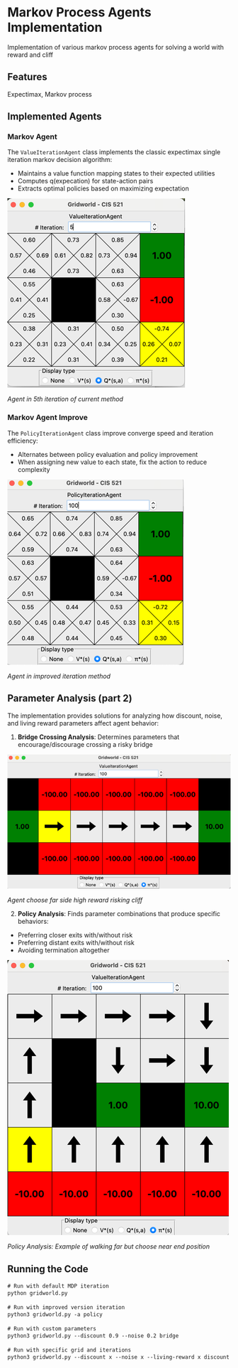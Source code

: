 # Markov Process Agents Implementation

Implementation of various markov process agents for solving a world with reward and cliff

## Features
Expectimax, Markov process

## Implemented Agents

### Markov Agent
The `ValueIterationAgent` class implements the classic expectimax single iteration markov decision algorithm:
- Maintains a value function mapping states to their expected utilities
- Computes q(expecation) for state-action pairs
- Extracts optimal policies based on maximizing expectation

![img_3.png](graph/img_3.png)

*Agent in 5th iteration of current method*

### Markov Agent Improve
The `PolicyIterationAgent` class improve converge speed and iteration efficiency:
- Alternates between policy evaluation and policy improvement
- When assigning new value to each state, fix the action to reduce complexity

![img_2.png](graph/img_2.png)

*Agent in improved iteration method*
## Parameter Analysis (part 2)

The implementation provides solutions for analyzing how discount, noise, and living reward parameters affect agent behavior:

1. **Bridge Crossing Analysis**: Determines parameters that encourage/discourage crossing a risky bridge

![img_1.png](graph/img_1.png)

*Agent choose far side high reward risking cliff*

2. **Policy Analysis**: Finds parameter combinations that produce specific behaviors:
  - Preferring closer exits with/without risk
  - Preferring distant exits with/without risk
  - Avoiding termination altogether

![img.png](graph/img.png)

*Policy Analysis: Example of walking far but choose near end position*

## Running the Code

```
# Run with default MDP iteration
python gridworld.py

# Run with improved version iteration
python3 gridworld.py -a policy

# Run with custom parameters
python3 gridworld.py --discount 0.9 --noise 0.2 bridge

# Run with specific grid and iterations
python3 gridworld.py --discount x --noise x --living-reward x discount
